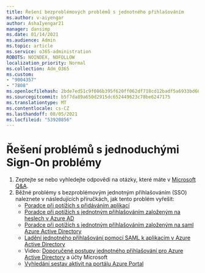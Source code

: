 ```yaml
---
title: Řešení bezproblémových problémů s jednotného přihlašováním
ms.author: v-aiyengar
author: AshaIyengar21
manager: dansimp
ms.date: 01/14/2021
ms.audience: Admin
ms.topic: article
ms.service: o365-administration
ROBOTS: NOINDEX, NOFOLLOW
localization_priority: Normal
ms.collection: Adm_O365
ms.custom:
- "9004357"
- "7808"
ms.openlocfilehash: 2bde7ed51c9f086b395f620ff062df718cd12badf5a6933bd60ca0f81d6501eb
ms.sourcegitcommit: b5f7da89a650d2915dc652449623c78be6247175
ms.translationtype: MT
ms.contentlocale: cs-CZ
ms.lasthandoff: 08/05/2021
ms.locfileid: "53920856"
---
```

# <a name="troubleshooting-seamless-single-sign-on-issues"></a>Řešení problémů s jednoduchými Sign-On problémy

1. Zeptejte se nebo vyhledejte odpovědi na otázky, které máte v [Microsoft Q&A](https://docs.microsoft.com/azure/active-directory/reports-monitoring/howto-find-activity-reports#troubleshoot-issues-with-activity-reports).
1. Běžné problémy s bezproblémovým jednotným přihlašováním (SSO) naleznete v následujících příručkách, jak tento problém vyřešit:
    - [Poradce při potížích s přidáváním aplikací](https://docs.microsoft.com/azure/active-directory/manage-apps/troubleshoot-adding-apps) 
    - [Poradce při potížích s jednotným přihlašováním založeným na heslech v Azure AD](https://docs.microsoft.com/azure/active-directory/manage-apps/troubleshoot-password-based-sso) 
    - [Poradce při potížích s jednotným přihlašováním založeným na saml Azure Active Directory](https://docs.microsoft.com/azure/active-directory/manage-apps/troubleshoot-saml-based-sso) 
    - [Ladění jednotného přihlašování pomocí SAML k aplikacím v Azure Active Directory](https://docs.microsoft.com/azure/active-directory/manage-apps/debug-saml-sso-issues) 
    - Video: [Doporučené postupy jednotného přihlašování pro Azure Active Directory](https://azure.microsoft.com/resources/videos/ignite-2018-single-sign-on-best-practices-for-azure-active-directory-and-microsoft-accounts/) a účty Microsoft 
    - [Vyhledání sestav aktivit na portálu Azure Portal](https://docs.microsoft.com/azure/active-directory/reports-monitoring/howto-find-activity-reports#troubleshoot-issues-with-activity-reports)